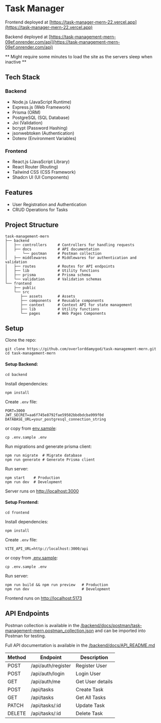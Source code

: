 # Task Manager

Frontend deployed at [https://task-manager-mern-22.vercel.app](https://task-manager-mern-22.vercel.app)

Backend deployed at [https://task-management-mern-09ef.onrender.com/api](https://task-management-mern-09ef.onrender.com/api)

** Might require some minutes to load the site as the servers sleep when inactive **

## Tech Stack

### Backend

- Node.js (JavaScript Runtime)
- Express.js (Web Framework)
- Prisma (ORM)
- PostgreSQL (SQL Database)
- Joi (Validation)
- bcrypt (Password Hashing)
- jsonwebtoken (Authentication)
- Dotenv (Environment Variables)

### Frontend

- React.js (JavaScript Library)
- React Router (Routing)
- Tailwind CSS (CSS Framework)
- Shadcn UI (UI Components)

## Features

- User Registration and Authentication
- CRUD Operations for Tasks

## Project Structure

```
task-management-mern
├── backend
│   ├── controllers     # Controllers for handling requests
│   ├── docs            # API documentation
│       └── postman     # Postman collection
│   ├── middlewares     # Middlewares for authentication and validation
│   ├── routes          # Routes for API endpoints
│   ├── lib             # Utility functions
│   ├── prisma          # Prisma schema
│   └── validation      # Validation schemas
└── frontend
    ├── public
    └── src
       ├── assets       # Assets
       ├── components   # Reusable components
       ├── context      # Context API for state management
       ├── lib          # Utility functions
       └── pages        # Web Pages Components
```

## Setup

Clone the repo:

```
git clone https://github.com/overlorddamygod/task-management-mern.git
cd task-management-mern
```

#### Setup Backend:

```
cd backend
```

Install dependencies:

```
npm install
```

Create `.env` file:

```
PORT=3000
JWT_SECRET=aa6f745e8792fae59502bbdbdcba999f0d
DATABASE_URL=your_postgresql_connection_string
```

or copy from [env.sample](./backend/.env.sample):

```
cp .env.sample .env
```

Run migrations and generate prisma client:

```
npm run migrate  # Migrate database
npm run generate # Generate Prisma client
```

Run server:

```
npm start    # Production
npm run dev  # Development
```

Server runs on [http://localhost:3000](http://localhost:3000)

#### Setup Frontend:

```
cd frontend
```

Install dependencies:

```
npm install
```

Create `.env` file:

```
VITE_API_URL=http://localhost:3000/api
```

or copy from [.env.sample](./frontend/.env.sample):

```
cp .env.sample .env
```

Run server:

```
npm run build && npm run preview   # Production
npm run dev                        # Development
```

Frontend runs on [http://localhost:5173](http://localhost:5173)

## API Endpoints

Postman collection is available in the [/backend/docs/postman/task-management-mern.postman_collection.json](./backend/docs/postman/task-management-mern.postman_collection.json) and can be imported into Postman for testing.

Full API documentation is available in the [/backend/docs/API_README.md](./backend/docs/API_README.md)

| Method | Endpoint           | Description      |
| ------ | ------------------ | ---------------- |
| POST   | /api/auth/register | Register User    |
| POST   | /api/auth/login    | Login User       |
| GET    | /api/auth/me       | Get User details |
| POST   | /api/tasks         | Create Task      |
| GET    | /api/tasks         | Get All Tasks    |
| PATCH  | /api/tasks/:id     | Update Task      |
| DELETE | /api/tasks/:id     | Delete Task      |
